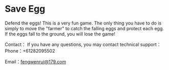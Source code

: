 # Save Egg

Defend the eggs!
This is a very fun game. The only thing you have to do is simply to move the "farmer" to catch the falling eggs and protect each egg. If the eggs fall to the ground, you will lose the game!

Contact： If you have any questions, you may contact technical support： Phone：+61282095502

Email：fengwenrui@179.com
